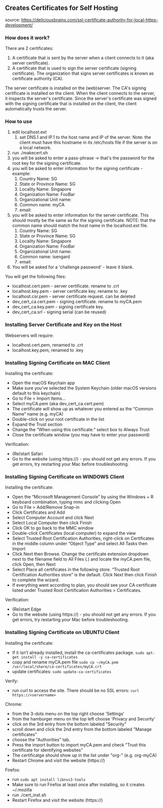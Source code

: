 Creates Certificates for Self Hosting
-------------------------------------

source: https://deliciousbrains.com/ssl-certificate-authority-for-local-https-development/

### How does it work?
There are 2 certificates:
1. A certificate that is sent by the server when a client connects to it (aka server certificate).
2. A certificate that is used to sign the server certificate (signing certificate). 
   The organization that signs server certificates is known as certificate authority (CA).

The server certificate is installed on the (web)server. The CA's signing certificate is installed on the client.
When the client connects to the server, it inspects the server's certificate. Since the server's certificate
was signed with the signing certificate that is installed on the client, the client automatically trusts the server.

### How to use
1. edit localhost.ext
   1. set DNS.1 and IP.1 to the host name and IP of the server. Note: the client must have this hostname in 
      its /etc/hosts file if the server is on a local network.
2. run ./makecert.sh
3. you will be asked to enter a pass-phrase -> that's the password for the root key for the signing certificate.
4. you will be asked to enter information for the signing certificate - example:
   1. Country Name: SG
   2. State or Province Name: SG
   3. Locality Name: Singapore
   4. Organization Name: FooBar
   5. Organizational Unit name: <blank>
   6. Common name: myCA
   7. email: <blank>
5. you will be asked to enter information for the server certificate. This should mostly
   be the same as for the signing certificate. NOTE: that the common name should match the 
   host name in the localhost.ext file.
   1. Country Name: SG
   2. State or Province Name: SG
   3. Locality Name: Singapore
   4. Organization Name: FooBar
   5. Organizational Unit name: <blank>
   6. Common name: isengard
   7. email: <blank>
6. You will be asked for a 'challenge password' - leave it blank.

You will get the following files:
* localhost.cert.pem - server certificate. rename to <hostname>.crt
* localhost.key.pem - server certificate key. rename to <hostname>.key
* localhost.csr.pem - server certificate request. can be deleted
* dev_cert_ca.cert.pem - signing certificate. rename to myCA.pem
* dev_cert_ca.key.pem - signing certificate key.
* dev_cert_ca.srl - signing serial (can be reused)

### Installing Server Certificate and Key on the Host
Webservers will require:
* localhost.cert.pem, renamed to <hostname>.crt
* localhost.key.pem, renamed to <hostname>.key

### Installing Signing Certificate on MAC Client
Installing the certificate:
* Open the macOS Keychain app
* Make sure you’ve selected the System Keychain (older macOS versions default to this keychain)
* Go to File > Import Items…
* Select myCA.pem (aka dev_cert_ca.cert.pem)
* The certificate will show up as whatever you entered as the “Common Name” name (e.g. myCA)
* Double-click on your root certificate in the list
* Expand the Trust section
* Change the “When using this certificate:” select box to Always Trust
* Close the certificate window (you may have to enter your password)

Verification:
* (Re)start Safari
* Go to the website (using https://) - you should not get any errors. If you get errors, try restarting your Mac before troubleshooting.

### Installing Signing Certificate on WINDOWS Client
Installing the certificate:
* Open the “Microsoft Management Console” by using the Windows + R keyboard combination, typing mmc and clicking Open
* Go to File > Add/Remove Snap-in
* Click Certificates and Add
* Select Computer Account and click Next
* Select Local Computer then click Finish
* Click OK to go back to the MMC window
* Double-click Certificates (local computer) to expand the view
* Select Trusted Root Certification Authorities, right-click on Certificates in the middle column under “Object Type” and select All Tasks then Import
* Click Next then Browse. Change the certificate extension dropdown next to the filename field to All Files (*.*) and locate the myCA.pem file, click Open, then Next
* Select Place all certificates in the following store. “Trusted Root Certification Authorities store” is the default. Click Next then click Finish to complete the wizard.
* If everything went according to plan, you should see your CA certificate listed under Trusted Root Certification Authorities > Certificates.

Verification:
* (Re)start Edge
* Go to the website (using https://) - you should not get any errors. If you get errors, try restarting your Mac before troubleshooting.

### Installing Signing Certificate on UBUNTU Client
Installing the certificate:
* If it isn’t already installed, install the ca-certificates package. ```sudo apt-get install -y ca-certificates```
* copy and rename myCA.pem file ```sudo cp ~/myCA.pem /usr/local/share/ca-certificates/myCA.crt```
* update certificates: ```sudo update-ca-certificates```

Verify:
* run curl to access the site. There should be no SSL errors: ```curl https://<servername>```

Chrome:
* from the 3-dots menu on the top right choose 'Settings'
* from the hamburger menu on the top left choose 'Privacy and Security'
* click on the 3rd entry from the bottom labeled "Security"
* scroll down and click the 2nd entry from the bottom labeled "Manage certificates"
* choose the "Authorities" tab.
* Press the import button to import myCA.pem and check "Trust this certificate for identifying websites"
* The certificatge should show up in the list under "org-<what-you-chose-as-common-name>" (e.g. org-myCA)
* Restart Chrome and visit the website (https://<servername>)

Firefox:
* run ```sudo apt install libnss3-tools```
* Make sure to run Firefox at least once after installing, so it creates ~/.mozilla
* run ./cert_inst.sh
* Restart Firefox and visit the website (https://<servername>)